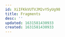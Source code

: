 ```yaml
---
id: XiIFKkVUTVJM2vY5yUg98
title: Fragments
desc: ''
updated: 1631581430933
created: 1631581430933
---
```



